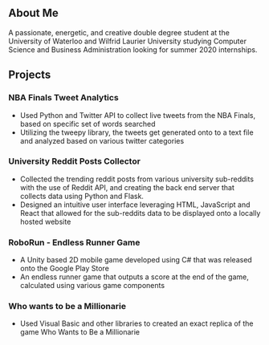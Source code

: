 ## About Me

A passionate, energetic, and creative double degree student at the University of Waterloo and Wilfrid Laurier University studying Computer Science and Business Administration looking for summer 2020 internships.

## Projects

### NBA Finals Tweet Analytics

- Used Python and Twitter API to collect live tweets from the NBA Finals, based on specific set of words searched
- Utilizing the tweepy library, the tweets get generated onto to a text file and analyzed based on various twitter categories


### University Reddit Posts Collector

- Collected the trending reddit posts from various university sub-reddits with the use of Reddit API, and creating the back end server that   collects data using Python and Flask.
- Designed an intuitive user interface leveraging HTML, JavaScript and React that allowed for the sub-reddits data to be displayed   onto a   locally hosted website





### RoboRun - Endless Runner Game

- A Unity based 2D mobile game developed using C\# that was released onto the Google Play Store
- An endless runner game that outputs a score at the end of the game, calculated using various game components

### Who wants to be a Millionarie

- Used Visual Basic and other libraries to created an exact replica of the game Who Wants to Be a Millionarie


